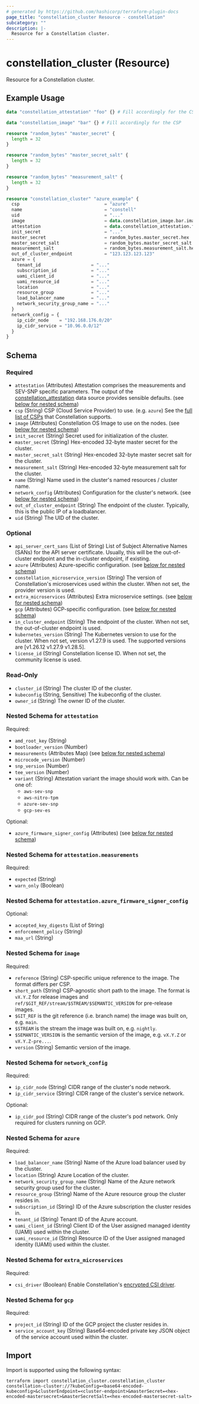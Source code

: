 ```yaml
---
# generated by https://github.com/hashicorp/terraform-plugin-docs
page_title: "constellation_cluster Resource - constellation"
subcategory: ""
description: |-
  Resource for a Constellation cluster.
---
```


# constellation_cluster (Resource)

Resource for a Constellation cluster.

## Example Usage

```terraform
data "constellation_attestation" "foo" {} # Fill accordingly for the CSP and attestation variant

data "constellation_image" "bar" {} # Fill accordingly for the CSP

resource "random_bytes" "master_secret" {
  length = 32
}

resource "random_bytes" "master_secret_salt" {
  length = 32
}

resource "random_bytes" "measurement_salt" {
  length = 32
}

resource "constellation_cluster" "azure_example" {
  csp                                = "azure"
  name                               = "constell"
  uid                                = "..."
  image                              = data.constellation_image.bar.image
  attestation                        = data.constellation_attestation.foo.attestation
  init_secret                        = "..."
  master_secret                      = random_bytes.master_secret.hex
  master_secret_salt                 = random_bytes.master_secret_salt.hex
  measurement_salt                   = random_bytes.measurement_salt.hex
  out_of_cluster_endpoint            = "123.123.123.123"
  azure = {
    tenant_id                   = "..."
    subscription_id             = "..."
    uami_client_id              = "..."
    uami_resource_id            = "..."
    location                    = "..."
    resource_group              = "..."
    load_balancer_name          = "..."
    network_security_group_name = "..."
  }
  network_config = {
    ip_cidr_node    = "192.168.176.0/20"
    ip_cidr_service = "10.96.0.0/12"
  }
}
```

<!-- schema generated by tfplugindocs -->
## Schema

### Required

- `attestation` (Attributes) Attestation comprises the measurements and SEV-SNP specific parameters. The output of the [constellation_attestation](../data-sources/attestation.md) data source provides sensible defaults. (see [below for nested schema](#nestedatt--attestation))
- `csp` (String) CSP (Cloud Service Provider) to use. (e.g. `azure`)
See the [full list of CSPs](https://docs.edgeless.systems/constellation/overview/clouds) that Constellation supports.
- `image` (Attributes) Constellation OS Image to use on the nodes. (see [below for nested schema](#nestedatt--image))
- `init_secret` (String) Secret used for initialization of the cluster.
- `master_secret` (String) Hex-encoded 32-byte master secret for the cluster.
- `master_secret_salt` (String) Hex-encoded 32-byte master secret salt for the cluster.
- `measurement_salt` (String) Hex-encoded 32-byte measurement salt for the cluster.
- `name` (String) Name used in the cluster's named resources / cluster name.
- `network_config` (Attributes) Configuration for the cluster's network. (see [below for nested schema](#nestedatt--network_config))
- `out_of_cluster_endpoint` (String) The endpoint of the cluster. Typically, this is the public IP of a loadbalancer.
- `uid` (String) The UID of the cluster.

### Optional

- `api_server_cert_sans` (List of String) List of Subject Alternative Names (SANs) for the API server certificate. Usually, this will be the out-of-cluster endpoint and the in-cluster endpoint, if existing.
- `azure` (Attributes) Azure-specific configuration. (see [below for nested schema](#nestedatt--azure))
- `constellation_microservice_version` (String) The version of Constellation's microservices used within the cluster. When not set, the provider version is used.
- `extra_microservices` (Attributes) Extra microservice settings. (see [below for nested schema](#nestedatt--extra_microservices))
- `gcp` (Attributes) GCP-specific configuration. (see [below for nested schema](#nestedatt--gcp))
- `in_cluster_endpoint` (String) The endpoint of the cluster. When not set, the out-of-cluster endpoint is used.
- `kubernetes_version` (String) The Kubernetes version to use for the cluster. When not set, version v1.27.9 is used. The supported versions are [v1.26.12 v1.27.9 v1.28.5].
- `license_id` (String) Constellation license ID. When not set, the community license is used.

### Read-Only

- `cluster_id` (String) The cluster ID of the cluster.
- `kubeconfig` (String, Sensitive) The kubeconfig of the cluster.
- `owner_id` (String) The owner ID of the cluster.

<a id="nestedatt--attestation"></a>
### Nested Schema for `attestation`

Required:

- `amd_root_key` (String)
- `bootloader_version` (Number)
- `measurements` (Attributes Map) (see [below for nested schema](#nestedatt--attestation--measurements))
- `microcode_version` (Number)
- `snp_version` (Number)
- `tee_version` (Number)
- `variant` (String) Attestation variant the image should work with. Can be one of:
  * `aws-sev-snp`
  * `aws-nitro-tpm`
  * `azure-sev-snp`
  * `gcp-sev-es`

Optional:

- `azure_firmware_signer_config` (Attributes) (see [below for nested schema](#nestedatt--attestation--azure_firmware_signer_config))

<a id="nestedatt--attestation--measurements"></a>
### Nested Schema for `attestation.measurements`

Required:

- `expected` (String)
- `warn_only` (Boolean)


<a id="nestedatt--attestation--azure_firmware_signer_config"></a>
### Nested Schema for `attestation.azure_firmware_signer_config`

Optional:

- `accepted_key_digests` (List of String)
- `enforcement_policy` (String)
- `maa_url` (String)



<a id="nestedatt--image"></a>
### Nested Schema for `image`

Required:

- `reference` (String) CSP-specific unique reference to the image. The format differs per CSP.
- `short_path` (String) CSP-agnostic short path to the image. The format is `vX.Y.Z` for release images and `ref/$GIT_REF/stream/$STREAM/$SEMANTIC_VERSION` for pre-release images.
- `$GIT_REF` is the git reference (i.e. branch name) the image was built on, e.g. `main`.
- `$STREAM` is the stream the image was built on, e.g. `nightly`.
- `$SEMANTIC_VERSION` is the semantic version of the image, e.g. `vX.Y.Z` or `vX.Y.Z-pre...`.
- `version` (String) Semantic version of the image.


<a id="nestedatt--network_config"></a>
### Nested Schema for `network_config`

Required:

- `ip_cidr_node` (String) CIDR range of the cluster's node network.
- `ip_cidr_service` (String) CIDR range of the cluster's service network.

Optional:

- `ip_cidr_pod` (String) CIDR range of the cluster's pod network. Only required for clusters running on GCP.


<a id="nestedatt--azure"></a>
### Nested Schema for `azure`

Required:

- `load_balancer_name` (String) Name of the Azure load balancer used by the cluster.
- `location` (String) Azure Location of the cluster.
- `network_security_group_name` (String) Name of the Azure network security group used for the cluster.
- `resource_group` (String) Name of the Azure resource group the cluster resides in.
- `subscription_id` (String) ID of the Azure subscription the cluster resides in.
- `tenant_id` (String) Tenant ID of the Azure account.
- `uami_client_id` (String) Client ID of the User assigned managed identity (UAMI) used within the cluster.
- `uami_resource_id` (String) Resource ID of the User assigned managed identity (UAMI) used within the cluster.


<a id="nestedatt--extra_microservices"></a>
### Nested Schema for `extra_microservices`

Required:

- `csi_driver` (Boolean) Enable Constellation's [encrypted CSI driver](https://docs.edgeless.systems/constellation/workflows/storage).


<a id="nestedatt--gcp"></a>
### Nested Schema for `gcp`

Required:

- `project_id` (String) ID of the GCP project the cluster resides in.
- `service_account_key` (String) Base64-encoded private key JSON object of the service account used within the cluster.

## Import

Import is supported using the following syntax:

```shell
terraform import constellation_cluster.constellation_cluster constellation-cluster://?kubeConfig=<base64-encoded-kubeconfig>&clusterEndpoint=<cluster-endpoint>&masterSecret=<hex-encoded-mastersecret>&masterSecretSalt=<hex-encoded-mastersecret-salt>
```
